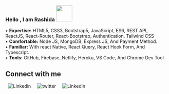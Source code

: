 ### Hello , I am Rashida  <img src = "https://raw.githubusercontent.com/MartinHeinz/MartinHeinz/master/wave.gif" width = 50px> </h1>

<!-- <h2> About Me <img src = "https://media0.giphy.com/media/KDDpcKigbfFpnejZs6/giphy.gif?cid=ecf05e47oy6f4zjs8g1qoiystc56cu7r9tb8a1fe76e05oty&rid=giphy.gif" width = 100px></h2> -->




• <b>Expertise:</b> HTML5, CSS3, Bootstrap5, JavaScript, ES6, REST API, ReactJS, React-Router, React-Bootstrap, Authentication, Tailwind CSS </br>
• <b>Comfortable:</b> Node JS, MongoDB, Express JS, And Payment Method.  </br>
• <b>Familiar:</b> With react Native,  React Query, React Hook Form, And Typescript.  </br>
• <b>Tools:</b> GitHub, Firebase, Netlify, Heroku, VS Code, And Chrome Dev Tool



<!----<img src='https://raw.githubusercontent.com/ShahriarShafin/ShahriarShafin/main/Assets/handshake.gif' width="100px">---->
<h2> Connect with me  </h2>
<a style="text-decoration: none; margin:0px 8px" target="_blank" href = 'https://www.linkedin.com/in/therashida-akter/'>
   <img src="https://img.shields.io/badge/-LinkedIn-0072b1?logo=LinkedIn&logoColor=white&logoWidth=30" alt="Linkedin">
  </a> 
<a style="text-decoration: none; margin:0px 8px" target="_blank" href = 'https://twitter.com/rashida08689651'> 
  <img src="https://img.shields.io/badge/-Twitter-00acee?logo=Twitter&logoColor=white&logoWidth=30" alt="twitter">
</a> 
<a style="text-decoration: none; margin:0px 8px" target="_blank" href = 'https://github.com/Rashidaakter1'> 
  <img src="https://img.shields.io/badge/-GitHub-222021?logo=GitHub&logoColor=white&logoWidth=30" alt="Linkedin">
</a> 
